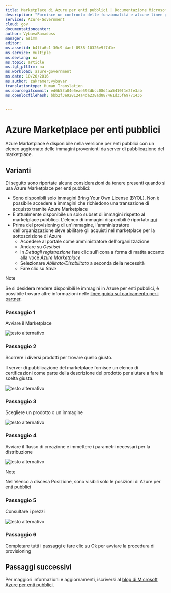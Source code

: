 ```yaml
---
title: Marketplace di Azure per enti pubblici | Documentazione Microsoft
description: "Fornisce un confronto delle funzionalità e alcune linee guida sullo sviluppo di applicazioni per Azure per enti pubblici."
services: Azure-Government
cloud: gov
documentationcenter: 
author: VybavaRamadoss
manager: asimm
editor: 
ms.assetid: b4ffa6c1-30c9-4aef-8938-10326e9f7d1e
ms.service: multiple
ms.devlang: na
ms.topic: article
ms.tgt_pltfrm: na
ms.workload: azure-government
ms.date: 10/20/2016
ms.author: zakramer;vybavar
translationtype: Human Translation
ms.sourcegitcommit: ed6b53a04e5eae593dbcc08d4aa5410f1e2fe3ab
ms.openlocfilehash: bbb2f3e928124a4da238ad887461d35f69771436


---
```

# <a name="azure-marketplace-for-government"></a>Azure Marketplace per enti pubblici
Azure Marketplace è disponibile nella versione per enti pubblici con un elenco aggiornato delle immagini provenienti da server di pubblicazione del marketplace. 

## <a name="variations"></a>Varianti
Di seguito sono riportate alcune considerazioni da tenere presenti quando si usa Azure Marketplace per enti pubblici:

* Sono disponibili solo immagini Bring Your Own License (BYOL). Non è possibile accedere a immagini che richiedono una transazione di acquisto tramite Azure Marketplace
* È attualmente disponibile un solo subset di immagini rispetto al marketplace pubblico. L'elenco di immagini disponibili è riportato [qui](../azure-government-image-gallery.md) 
* Prima del provisioning di un'immagine, l'amministratore dell'organizzazione deve abilitare gli acquisti nel marketplace per la sottoscrizione di Azure
  * Accedere al portale come amministratore dell'organizzazione
  * Andare su *Gestisci*
  * In *Dettagli registrazione* fare clic sull'icona a forma di matita accanto alla voce *Azure Marketplace*
  * Selezionare *Abilitato/Disabilitato* a seconda della necessità
  * Fare clic su *Save*

> [!NOTE]
> Se si desidera rendere disponibili le immagini in Azure per enti pubblici, è possibile trovare altre informazioni nelle [linee guida sul caricamento per i partner](documentation-government-manage-marketplace-partners.md).
> 
> 

### <a name="step-1"></a>Passaggio 1
Avviare il Marketplace

![testo alternativo](./media/government-manage-marketplace-launch.png)  

### <a name="step-2"></a>Passaggio 2
Scorrere i diversi prodotti per trovare quello giusto.

Il server di pubblicazione del marketplace fornisce un elenco di certificazioni come parte della descrizione del prodotto per aiutare a fare la scelta giusta. 

![testo alternativo](./media/government-manage-marketplace-service.png)

### <a name="step-3"></a>Passaggio 3
Scegliere un prodotto o un'immagine

![testo alternativo](./media/government-manage-marketplace-image.png)

### <a name="step-4"></a>Passaggio 4
Avviare il flusso di creazione e immettere i parametri necessari per la distribuzione

![testo alternativo](./media/government-manage-marketplace-deployment.png)

> [!NOTE]
> Nell'elenco a discesa Posizione, sono visibili solo le posizioni di Azure per enti pubblici
> 
> 

### <a name="step-5"></a>Passaggio 5
Consultare i prezzi

![testo alternativo](./media/government-manage-marketplace-pricing.png)

### <a name="step-6"></a>Passaggio 6
Completare tutti i passaggi e fare clic su Ok per avviare la procedura di provisioning

## <a name="next-steps"></a>Passaggi successivi
Per maggiori informazioni e aggiornamenti, iscriversi al [blog di Microsoft Azure per enti pubblici](https://blogs.msdn.microsoft.com/azuregov/).




<!--HONumber=Nov16_HO3-->



